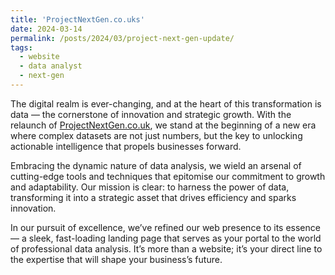 ```yaml
---
title: 'ProjectNextGen.co.uks'
date: 2024-03-14
permalink: /posts/2024/03/project-next-gen-update/
tags:
  - website
  - data analyst
  - next-gen
---
```


The digital realm is ever-changing, and at the heart of this transformation is data — the cornerstone of innovation and strategic growth. With the relaunch of [ProjectNextGen.co.uk](https://projectnextgen.co.uk), we stand at the beginning of a new era where complex datasets are not just numbers, but the key to unlocking actionable intelligence that propels businesses forward.

Embracing the dynamic nature of data analysis, we wield an arsenal of cutting-edge tools and techniques that epitomise our commitment to growth and adaptability. Our mission is clear: to harness the power of data, transforming it into a strategic asset that drives efficiency and sparks innovation.

In our pursuit of excellence, we’ve refined our web presence to its essence — a sleek, fast-loading landing page that serves as your portal to the world of professional data analysis. It’s more than a website; it’s your direct line to the expertise that will shape your business’s future.
